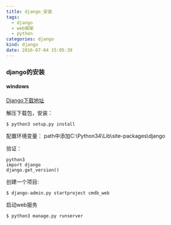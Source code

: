 ```yaml
---
title: django_安装
tags:
  - django
  - web框架
  - python
categories: django
kind: django
date: 2016-07-04 15:05:39
---
```


### django的安装
#### windows

[Django下载地址](https://www.djangoproject.com/download/)

解压下载包，安装：
```{bash}
$ python3 setup.py install
```

配置环境变量：
path中添加C:\Python34\Lib\site-packages\django

验证：
```{bash}
python3               
import django
django.get_version()
```

创建一个项目:
```{bash}
$ django-admin.py startproject cmdb_web
```

启动web服务
```{bash}
$ python3 manage.py runserver
```
